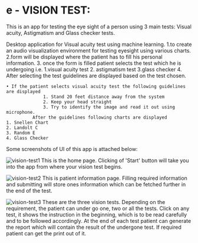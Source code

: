# e - VISION TEST:

This is an app for testing the eye sight of a person using 3 main tests: Visual acuity, Astigmatism and Glass checker tests.

Desktop application for Visual acuity test using machine learning.
1.to create an audio visualization environment for testing eyesight using various charts.
2.form will be displayed where the patient has to fill his personal information.
3. once the form is filled patient selects the test which he is undergoing i.e.
             1.visual acuity test
             2. astigmatism test
             3.glass checker
4. After selecting the test guidelines are displayed based on the test chosen.
        
    • If the patient selects visual acuity test the following guidelines are displayed
                  1. Stand 20 feet distance away from the system
                  2. Keep your head straight
                  3. Try to identify the image and read it out using microphone.
              After the guidelines following charts are displayed
    1. Snellen Chart
    2. Landolt C
    3. Random E
    4. Glass Checker

Some screenshots of UI of this app is attached below:

![vision-test1](https://user-images.githubusercontent.com/58632626/151349154-8c1d28f7-48f9-40ed-b990-83252f9d5804.png)
This is the home page. Clicking of 'Start' button will take you into the app from where your vision test begins.

![vision-test2](https://user-images.githubusercontent.com/58632626/151349177-5ab6ef95-42bc-40f5-a963-5519db803b1b.png)
This is patient information page. Filling  required information and submitting will store ones information which can be fetched further in the end of the test.

![vision-test3](https://user-images.githubusercontent.com/58632626/151349220-c86366dd-1bc7-4f89-a888-81b0c4515e2a.png)
These are the three vision tests. Depending on the requirement, the patient can under go one, two or all the tests. Click on any test, it shows the instruction in the beginning, which is to be read carefully and to be followed accordingly. At the end of each test patient can generate the report which will contain the result of the undergone test. If required patient can get the print out of it.
